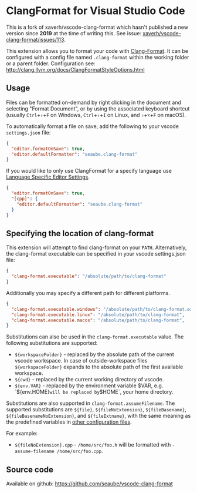 # ClangFormat for Visual Studio Code

This is a fork of xaverh/vscode-clang-format which hasn't published a new version since **2019** at the time of writing this. See issue: [xaverh/vscode-clang-format/issues/113](https://github.com/xaverh/vscode-clang-format/issues/113).

This extension allows you to format your code with [Clang-Format](http://clang.llvm.org/docs/ClangFormat.html). It can be configured with a config file named `.clang-format` within the working folder or a parent folder. Configuration see: <http://clang.llvm.org/docs/ClangFormatStyleOptions.html>

## Usage

Files can be formatted on-demand by right clicking in the document and
selecting "Format Document", or by using the associated keyboard shortcut
(usually `Ctrl`+`⇧`+`F` on Windows, `Ctrl`+`⇧`+`I` on Linux, and `⇧`+`⌥`+`F` on macOS).

To automatically format a file on save, add the following to your
vscode `settings.json` file:

```json
{
  "editor.formatOnSave": true,
  "editor.defaultFormatter": "seaube.clang-format"
}
```

If you would like to only use ClangFormat for a specify language use [Language Specific Editor Settings](https://code.visualstudio.com/docs/getstarted/settings#_language-specific-editor-settings).

```json
{
  "editor.formatOnSave": true,
  "[cpp]": {
    "editor.defaultFormatter": "seaube.clang-format"
  }
}
```

## Specifying the location of clang-format

This extension will attempt to find clang-format on your `PATH`.
Alternatively, the clang-format executable can be specified in your vscode
settings.json file:

```json
{
  "clang-format.executable": "/absolute/path/to/clang-format"
}
```

Additionally you may specify a different path for different platforms.

```json
{
  "clang-format.executable.windows": "/absolute/path/to/clang-format.exe",
  "clang-format.executable.linux": "/absolute/path/to/clang-format",
  "clang-format.executable.macos": "/absolute/path/to/clang-format",
}
```

Substitutions can also be used in the `clang-format.executable` value.
The following substitutions are supported:

- `${workspaceFolder}` - replaced by the absolute path of the current vscode
  workspace. In case of outside-workspace files `${workspaceFolder}` expands
  to the absolute path of the first available workspace.
- `${cwd}` - replaced by the current working directory of vscode.
- `${env.VAR}` - replaced by the environment variable $VAR, e.g. `${env.HOME}`
  will be replaced by `$HOME`, your home directory.

Substitutions are also supported in `clang-format.assumeFilename`. The supported
substitutions are `${file}`, `${fileNoExtension}`, `${fileBasename}`,
`${fileBasenameNoExtension}`, and `${fileExtname}`, with the same meaning as the
predefined variables in [other configuration files](https://code.visualstudio.com/docs/editor/variables-reference).

For example:

- `${fileNoExtension}.cpp` - `/home/src/foo.h` will be formatted with
  `-assume-filename /home/src/foo.cpp`.

## Source code

Available on github: <https://github.com/seaube/vscode-clang-format>
